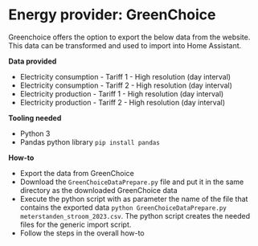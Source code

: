 # Energy provider: GreenChoice

Greenchoice offers the option to export the below data from the website. This data can be transformed and used to import into Home Assistant.

**Data provided**
- Electricity consumption - Tariff 1 - High resolution (day interval)
- Electricity consumption - Tariff 2 - High resolution (day interval)
- Electricity production - Tariff 1 - High resolution (day interval)
- Electricity production - Tariff 2 - High resolution (day interval)

**Tooling needed**
- Python 3
- Pandas python library ```pip install pandas```

**How-to**
- Export the data from GreenChoice
- Download the ```GreenChoiceDataPrepare.py``` file and put it in the same directory as the downloaded GreenChoice data
- Execute the python script with as parameter the name of the file that contains the exported data ```python GreenChoiceDataPrepare.py meterstanden_stroom_2023.csv```. The python script creates the needed files for the generic import script. 
- Follow the steps in the overall how-to